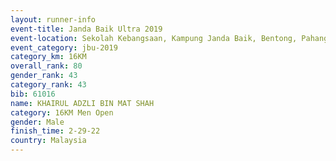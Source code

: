 ```yaml
---
layout: runner-info 
event-title: Janda Baik Ultra 2019
event-location: Sekolah Kebangsaan, Kampung Janda Baik, Bentong, Pahang, Malaysia
event_category: jbu-2019 
category_km: 16KM  
overall_rank: 80
gender_rank: 43
category_rank: 43
bib: 61016
name: KHAIRUL ADZLI BIN MAT SHAH
category: 16KM Men Open
gender: Male
finish_time: 2-29-22
country: Malaysia
---
```

